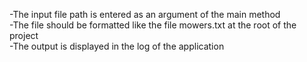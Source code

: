 -The input file path is entered as an argument of the main method<br/>
-The file should be formatted like the file mowers.txt at the root of the project<br/>
-The output is displayed in the log of the application
